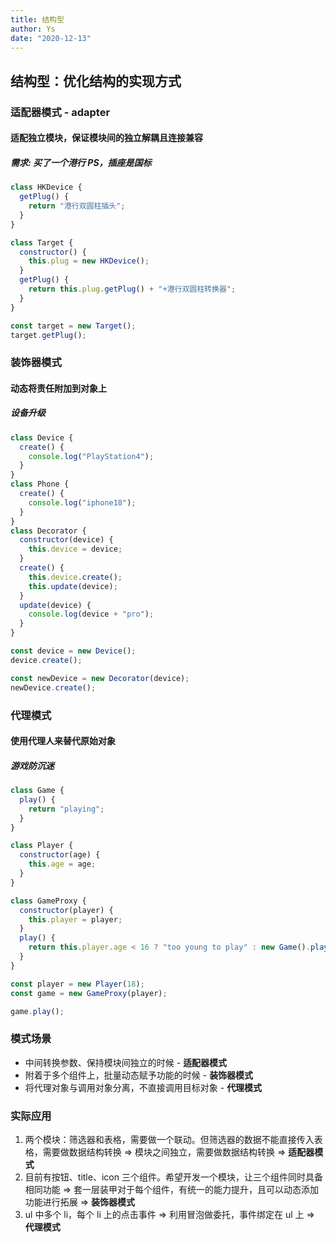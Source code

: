 ```yaml
---
title: 结构型
author: Ys
date: "2020-12-13"
---
```


## 结构型：优化结构的实现方式

### 适配器模式 - adapter

#### 适配独立模块，保证模块间的独立解耦且连接兼容

##### 需求: 买了一个港行 PS，插座是国标

```js
class HKDevice {
  getPlug() {
    return "港行双圆柱插头";
  }
}

class Target {
  constructor() {
    this.plug = new HKDevice();
  }
  getPlug() {
    return this.plug.getPlug() + "+港行双圆柱转换器";
  }
}

const target = new Target();
target.getPlug();
```

### 装饰器模式

#### 动态将责任附加到对象上

##### 设备升级

```js
class Device {
  create() {
    console.log("PlayStation4");
  }
}
class Phone {
  create() {
    console.log("iphone18");
  }
}
class Decorator {
  constructor(device) {
    this.device = device;
  }
  create() {
    this.device.create();
    this.update(device);
  }
  update(device) {
    console.log(device + "pro");
  }
}

const device = new Device();
device.create();

const newDevice = new Decorator(device);
newDevice.create();
```

### 代理模式

#### 使用代理人来替代原始对象

##### 游戏防沉迷

```js
class Game {
  play() {
    return "playing";
  }
}

class Player {
  constructor(age) {
    this.age = age;
  }
}

class GameProxy {
  constructor(player) {
    this.player = player;
  }
  play() {
    return this.player.age < 16 ? "too young to play" : new Game().play();
  }
}

const player = new Player(18);
const game = new GameProxy(player);

game.play();
```

### 模式场景

- 中间转换参数、保持模块间独立的时候 - **适配器模式**
- 附着于多个组件上，批量动态赋予功能的时候 - **装饰器模式**
- 将代理对象与调用对象分离，不直接调用目标对象 - **代理模式**

### 实际应用

1. 两个模块：筛选器和表格，需要做一个联动。但筛选器的数据不能直接传入表格，需要做数据结构转换 => 模块之间独立，需要做数据结构转换 => **适配器模式**
2. 目前有按钮、title、icon 三个组件。希望开发一个模块，让三个组件同时具备相同功能 => 套一层装甲对于每个组件，有统一的能力提升，且可以动态添加功能进行拓展 => **装饰器模式**
3. ul 中多个 li，每个 li 上的点击事件 => 利用冒泡做委托，事件绑定在 ul 上 => **代理模式**
